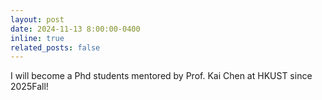 ```yaml
---
layout: post
date: 2024-11-13 8:00:00-0400
inline: true
related_posts: false
---
```


I will become a Phd students mentored by Prof. Kai Chen at HKUST since 2025Fall!
